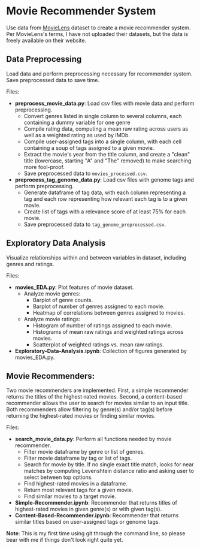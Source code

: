 # Movie Recommender System

Use data from [MovieLens](https://grouplens.org/datasets/movielens/) dataset to create a movie
recommender system. Per MovieLens's terms, I have not uploaded their datasets, but the data is
freely available on their website.

## Data Preprocessing

Load data and perform preprocessing necessary for recommender system. Save preprocessed data to
save time.

Files:
- **preprocess_movie_data.py**: Load csv files with movie data and perform preprocessing.
	- Convert genres listed in single column to several columns, each containing a dummy variable
	for one genre
	- Compile rating data, computing a mean raw rating across users as well as a weighted rating
	as used by IMDb.
	- Compile user-assigned tags into a single column, with each cell containing a soup of tags
	assigned to a given movie.
	- Extract the movie's year from the title column, and create a "clean" title (lowercase,
	starting "A" and "The" removed) to make searching more fool-proof.
	- Save preprocessed data to `movies_processed.csv`.
- **preprocess_tag_genome_data.py**: Load csv files with genome tags and perform preprocessing.
	- Generate dataframe of tag data, with each column representing a tag and each row representing
	how relevant each tag is to a given movie.
	- Create list of tags with a relevance score of at least 75% for each movie.
	- Save preprocessed data to `tag_genome_preprocessed.csv`.

## Exploratory Data Analysis

Visualize relationships within and between variables in dataset, including genres and ratings.

Files:
- **movies_EDA.py**: Plot features of movie dataset.
	- Analyze movie genres:
		- Barplot of genre counts.
		- Barplot of number of genres assigned to each movie.
		- Heatmap of correlations between genres assigned to movies.
	- Analyze movie ratings:
		- Histogram of number of ratings assigned to each movie.
		- Histograms of mean raw ratings and weighted ratings across movies.
		- Scatterplot of weighted ratings vs. mean raw ratings.
- **Exploratory-Data-Analysis.ipynb**: Collection of figures generated by movies_EDA.py.

## Movie Recommenders:

Two movie recommenders are implemented. First, a simple recommender returns the titles of the
highest-rated movies. Second, a content-based recommender allows the user to search for movies
similar to an input title. Both recommenders allow filtering by genre(s) and/or tag(s) before
returning the highest-rated movies or finding similar movies.

Files:
- **search_movie_data.py**: Perform all functions needed by movie recommender.
	- Filter movie dataframe by genre or list of genres.
	- Filter movie dataframe by tag or list of tags.
	- Search for movie by title. If no single exact title match, looks for near matches by
	computing Levenshtein distance ratio and asking user to select between top options.
	- Find highest-rated movies in a dataframe.
	- Return most relevant tags for a given movie.
	- Find similar movies to a target movie.
- **Simple-Recommender.ipynb**: Recommender that returns titles of highest-rated movies in given
genre(s) or with given tag(s).
- **Content-Based-Recommender.ipynb**: Recommender that returns similar titles based on
user-assigned tags or genome tags.

**Note**: This is my first time using git through the command line, so please bear with me if things don't look right quite yet.
